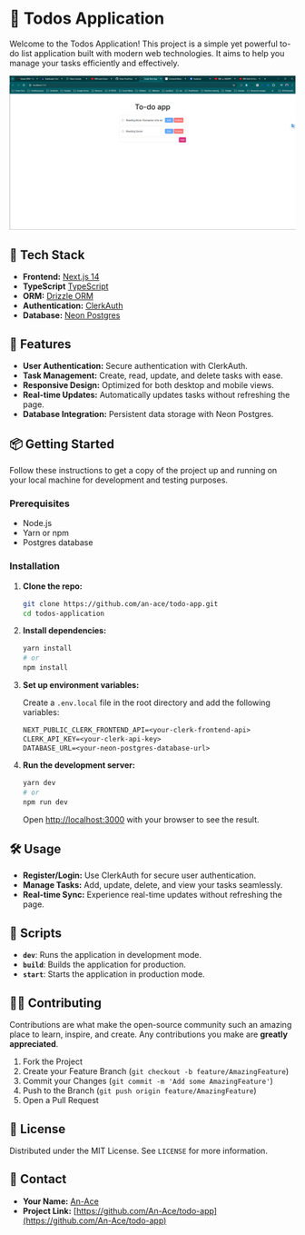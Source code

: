 
# 📝 Todos Application

Welcome to the Todos Application! This project is a simple yet powerful to-do list application built with modern web technologies. It aims to help you manage your tasks efficiently and effectively.

![Todos Application Screenshot](./public/Screenshot%202024-05-29%20233325.png)


## 🚀 Tech Stack

- **Frontend:** [Next.js 14](https://nextjs.org/)
- **TypeScript** [TypeScript](https://www.typescriptlang.org/)
- **ORM:** [Drizzle ORM](https://github.com/drizzle-team/drizzle-orm)
- **Authentication:** [ClerkAuth](https://clerk.dev/)
- **Database:** [Neon Postgres](https://neon.tech/)

## 🌟 Features

- **User Authentication:** Secure authentication with ClerkAuth.
- **Task Management:** Create, read, update, and delete tasks with ease.
- **Responsive Design:** Optimized for both desktop and mobile views.
- **Real-time Updates:** Automatically updates tasks without refreshing the page.
- **Database Integration:** Persistent data storage with Neon Postgres.

## 📦 Getting Started

Follow these instructions to get a copy of the project up and running on your local machine for development and testing purposes.

### Prerequisites

- Node.js
- Yarn or npm
- Postgres database

### Installation

1. **Clone the repo:**

    ```sh
    git clone https://github.com/an-ace/todo-app.git
    cd todos-application
    ```

2. **Install dependencies:**

    ```sh
    yarn install
    # or
    npm install
    ```

3. **Set up environment variables:**

    Create a `.env.local` file in the root directory and add the following variables:

    ```env
    NEXT_PUBLIC_CLERK_FRONTEND_API=<your-clerk-frontend-api>
    CLERK_API_KEY=<your-clerk-api-key>
    DATABASE_URL=<your-neon-postgres-database-url>
    ```

4. **Run the development server:**

    ```sh
    yarn dev
    # or
    npm run dev
    ```

    Open [http://localhost:3000](http://localhost:3000) with your browser to see the result.

## 🛠 Usage

- **Register/Login:** Use ClerkAuth for secure user authentication.
- **Manage Tasks:** Add, update, delete, and view your tasks seamlessly.
- **Real-time Sync:** Experience real-time updates without refreshing the page.

## 📜 Scripts

- **`dev`**: Runs the application in development mode.
- **`build`**: Builds the application for production.
- **`start`**: Starts the application in production mode.

## 🧑‍💻 Contributing

Contributions are what make the open-source community such an amazing place to learn, inspire, and create. Any contributions you make are **greatly appreciated**.

1. Fork the Project
2. Create your Feature Branch (`git checkout -b feature/AmazingFeature`)
3. Commit your Changes (`git commit -m 'Add some AmazingFeature'`)
4. Push to the Branch (`git push origin feature/AmazingFeature`)
5. Open a Pull Request

## 📝 License

Distributed under the MIT License. See `LICENSE` for more information.

## 📧 Contact

- **Your Name:** [An-Ace](mailto:muhammadnasrulloh.id@gmail.com)
- **Project Link:** [https://github.com/An-Ace/todo-app](https://github.com/An-Ace/todo-app)


